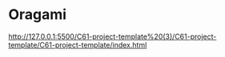 # Oragami
http://127.0.0.1:5500/C61-project-template%20(3)/C61-project-template/C61-project-template/index.html
